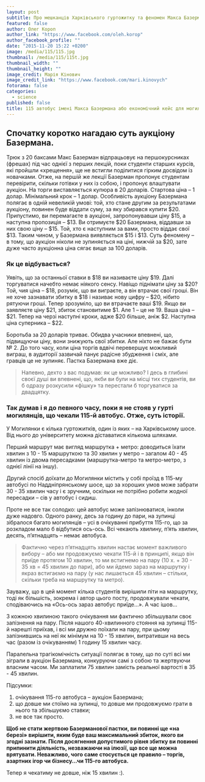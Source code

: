 ```yaml
---
layout: post
subtitle: Про мешканців Харківського гуртожитку та феномен Макса Базермана.
featured: false
author: Олег Короп
author_link: "https://www.facebook.com/oleh.korop"
author_facebook_profile: ""
date: "2015-11-20 15:22 +0200"
image: /media/115/115.jpg
thumbnail: /media/115/115t.jpg
thumbnail_width: ""
thumbnail_height: ""
image_credit: Марія Кінович
image_credit_link: "https://www.facebook.com/mari.kinovych"
fotorama: false
categories: 
  - science
published: false
title: 115 автобус імені Макса Базермана або економічний кейс для могилянців
---
```


## Спочатку коротко нагадаю суть аукціону Базермана.
Трюк з 20 баксами Макс Базерман відпрацьовує на першокурсниках (фрешах) під час однієї з перших лекцій, поки студенти старших курсів, які пройшли «хрещення», ще не встигли поділитися гірким досвідом із новачками. Отже, на першій же лекції Базерман пропонує студентам перевірити, скільки готівки у них із собою, і пропонує влаштувати аукціон.
На торги виставляється купюра в 20 доларів. Стартова ціна – 1 долар. Мінімальний крок – 1 долар. Особливість аукціону Базермана полягає в одній невеликій умові: той, хто стане другим за результатами аукціону, повинен буде віддати суму, за яку збирався купити $20.
Припустимо, ви перемагаєте в аукціоні, запропонувавши ціну $15, а наступна пропозиція – $13. Ви отримуєте $20 Базермана, віддавши за них свою ціну – $15. Той, хто є наступним за вами, просто віддає свої $13. Таким чином, у Базермана виявляється $15 і $13. Суть феномену – в тому, що аукціон ніколи не зупиняється на ціні, нижчій за $20, зате дуже часто аукціонна ціна сягає вище за 100 доларів.

### Як це відбувається?
Уявіть, що за останньої ставки в $18 ви називаєте ціну $19. Далі торгуватися начебто немає ніякого сенсу. Навіщо піднімати ціну за $20? Той, чия ціна – $18, розуміє, що ви виграєте, а він втрачає свої гроші. Він не хоче зазнавати збитку в $18 і називає нову цифру – $20, нібито рятуючи гроші. Тепер зрозуміло, що ви втрачаєте ваші $19. Якщо ви заявляєте ціну $21, збиток становитиме $1. Але 1 – це не 19. Ваша ціна – $21. Тепер на черзі наступні кроки, адже $20 більше, аніж $2. Наступна ціна суперника – $22.  

Боротьба за 20 доларів триває. Обидва учасники впевнені, що, підвищуючи ціну, вони знижують свої збитки. Але ніхто не бажає бути № 2. До того часу, коли ціна торгів вдвічі перевершує можливий виграш, в аудиторії зазвичай панує радісне збудження і сміх, але гравців це не зупиняє. Пастка Базермана вже діє.

> Напевно, дехто з вас подумав: як це можливо? І десь в глибині своєї душі ви впевнені, що, якби ви були на місці тих студентів, ви б одразу розкусили «фішку» та перестали б торгуватися за двадцятку.

### Так думав і я до певного часу, поки я не стояв у гурті могилянців, що чекали 115-й автобус. Отже, суть історії.

У Могилянки є кілька гуртожитків, один із яких – на Харківському шосе. Від нього до університету можна діставатися кількома шляхами. 

Перший маршрут має вигляд маршрутка + метро: доводиться їхати хвилин з 10 - 15 маршруткою та 30 хвилин у метро – загалом 40 - 45 хвилин із двома пересадками (маршрутка-метро та метро-метро, з однієї лінії на іншу). 

Другий спосіб доїхати до Могилянки містить у собі проїзд в 115-му автобусі по Наддніпрянському шосе, що за хороших умов може забрати 30 - 35 хвилин часу і є зручним, оскільки не потрібно робити жодної пересадки – сів у автобус і сидиш.

Проте не все так солодко: цей автобус може запізнюватися, інколи дуже надовго.
Одного ранку, десь за годину до пари, на зупинці зібралося багато могилянців – усі в очікуванні прибуття 115-го, що за розкладом мало б відбутися ось-ось. Всі чекають хвилину, п’ять хвилин, десять, п’ятнадцять – немає автобуса.

> Фактично через п’ятнадцять хвилин настає момент важливого вибору – або ми продовжуємо чекати 115-й і в принципі, якщо він приїде протягом 10 хвилин, то ми встигнемо на пару (10 х. + 30 - 35 хв = 45 хвилин до пари), або ми йдемо зараз на маршрутку і якраз встигаємо на пару (у нас лишається 45 хвилин – стільки, скільки треба на маршрутку та метро). 

Зауважу, що в цей момент кілька студентів вирішили піти на маршрутку, тоді як більшість, зокрема і автор цього посту, продовжували чекати, сподіваючись на «Ось-ось зараз автобус приїде…». А час ішов…

З кожною хвилиною такого очікування ми фактично збільшували своє запізнення на пару. Після нашого 40-хвилинного стояння на зупинці 115-й нарешті приїхав, і всі ми дружно поїхали на пару, при цьому запізнившись на неї як мінімум на 10 - 15 хвилин, витративши на весь час (разом із очікуванням) 1 годину 15 хвилин часу.

Паралельна трагікомічність ситуації полягає в тому, що по суті всі ми зіграли в аукціон Базермана, конкуруючи самі з собою та жертвуючи власним часом. Ми заплатили 75 хвилин замість реальної вартості в 35 - 45 хвилин.

Підсумки:
1. очікування 115-го автобуса – аукціон Базермана; 
2. що довше ми стоїмо на зупинці, то довше ми продовжуємо грати в нього та збільшуємо ставки; 
3. не все так просто. 

**Щоб не стати жертвою Базерманової пастки, ви повинні ще «на березі» вирішити, яким буде ваш максимальний збиток, якого ви згодні зазнати. Після досягнення допустимого рівня збитку ви повинні припинити діяльність, незважаючи на ілюзії, що все ще можна врятувати. Неважливо, чого саме стосується це правило – торгів, азартних ігор чи бізнесу…чи 115-го автобуса.**

Тепер я чекатиму не довше, ніж 15 хвилин :).


